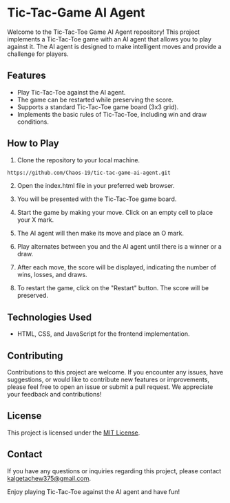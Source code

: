 
# Tic-Tac-Game AI Agent

Welcome to the Tic-Tac-Toe Game AI Agent repository! This project implements a Tic-Tac-Toe game with an AI agent that allows you to play against it. The AI agent is designed to make intelligent moves and provide a challenge for players.

## Features

- Play Tic-Tac-Toe against the AI agent.
- The game can be restarted while preserving the score.
- Supports a standard Tic-Tac-Toe game board (3x3 grid).
- Implements the basic rules of Tic-Tac-Toe, including win and draw conditions.


## How to Play

1. Clone the repository to your local machine.

```bash
https://github.com/Chaos-19/tic-tac-game-ai-agent.git
```

2. Open the index.html file in your preferred web browser.

3. You will be presented with the Tic-Tac-Toe game board.

4. Start the game by making your move. Click on an empty cell to place your X mark.

5. The AI agent will then make its move and place an O mark.

6. Play alternates between you and the AI agent until there is a winner or a draw.

7. After each move, the score will be displayed, indicating the number of wins, losses, and draws.

8. To restart the game, click on the "Restart" button. The score will be preserved.

## Technologies Used

- HTML, CSS, and JavaScript for the frontend implementation.


## Contributing

Contributions to this project are welcome. If you encounter any issues, have suggestions, or would like to contribute new features or improvements, please feel free to open an issue or submit a pull request. We appreciate your feedback and contributions!

## License

This project is licensed under the [MIT License](LICENSE).


## Contact

If you have any questions or inquiries regarding this project, please contact kalgetachew375@gmail.com.

Enjoy playing Tic-Tac-Toe against the AI agent and have fun!
